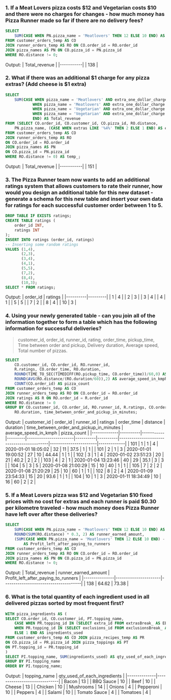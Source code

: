 ### 1. If a Meat Lovers pizza costs $12 and Vegetarian costs $10 and there were no charges for changes - how much money has Pizza Runner made so far if there are no delivery fees?

```sql
SELECT
	SUM(CASE WHEN PN.pizza_name = 'Meatlovers' THEN 12 ELSE 10 END) AS Total_revenue
FROM customer_orders_temp AS CO
JOIN runner_orders_temp AS RO ON CO.order_id = RO.order_id
JOIN pizza_names AS PN ON CO.pizza_id = PN.pizza_id
WHERE RO.distance != 0;
```

Output:
| Total_revenue |
|-----------|
| 138 |

### 2. What if there was an additional $1 charge for any pizza extras? (Add cheese is $1 extra)

```sql
SELECT
	SUM(CASE WHEN pizza_name = 'Meatlovers' AND extra_one_dollar_charge = '1' THEN (12 + 1)
			WHEN pizza_name = 'Meatlovers' AND extra_one_dollar_charge = '2' THEN (12 + 2)
			WHEN pizza_name = 'Vegetarian' AND extra_one_dollar_charge = '1' THEN (10 + 1)
			WHEN pizza_name = 'Vegetarian' AND extra_one_dollar_charge = '2' THEN (10 + 2)
            END) AS Total_revenue
FROM (SELECT CO.order_id, CO.customer_id, CO.pizza_id, RO.distance,
    PN.pizza_name, (CASE WHEN extras LIKE '%4%' THEN 2 ELSE 1 END) AS extra_one_dollar_charge
FROM customer_orders_temp AS CO
JOIN runner_orders_temp AS RO
ON CO.order_id = RO.order_id
JOIN pizza_names AS PN
ON CO.pizza_id = PN.pizza_id
WHERE RO.distance != 0) AS temp_;
```

Output:
| Total_revenue |
|-----------|
| 151 |

### 3. The Pizza Runner team now wants to add an additional ratings system that allows customers to rate their runner, how would you design an additional table for this new dataset - generate a schema for this new table and insert your own data for ratings for each successful customer order between 1 to 5.

```sql
DROP TABLE IF EXISTS ratings;
CREATE TABLE ratings (
	order_id INT,
    ratings INT
);
INSERT INTO ratings (order_id, ratings)
-- Inserting some random ratings
VALUES (1,4),
	   (2,3),
       (3,4),
       (4,1),
       (5,5),
       (7,2),
       (8,4),
       (10,3);
SELECT * FROM ratings;
```

Output:
| order_id | ratings |
|----------|---------|
| 1 | 4 |
| 2 | 3 |
| 3 | 4 |
| 4 | 1 |
| 5 | 5 |
| 7 | 2 |
| 8 | 4 |
| 10 | 3 |

### 4. Using your newly generated table - can you join all of the information together to form a table which has the following information for successful deliveries?

> customer_id, order_id, runner_id, rating, order_time, pickup_time, Time between order and pickup, Delivery duration, Average speed, Total number of pizzas.

```sql
SELECT
    CO.customer_id, CO.order_id, RO.runner_id,
    R.ratings, CO.order_time, RO.duration,
    ROUND(TIME_TO_SEC(TIMEDIFF(RO.pickup_time, CO.order_time))/60,0) AS time_between_order_and_pickup_in_minutes,
    ROUND(AVG(RO.distance/(RO.duration/60)),2) AS average_speed_in_kmph,
    COUNT(CO.order_id) AS pizza_count
FROM customer_orders_temp AS CO
JOIN runner_orders_temp AS RO ON CO.order_id = RO.order_id
JOIN ratings AS R ON RO.order_id = R.order_id
WHERE RO.distance != 0
GROUP BY CO.customer_id, CO.order_id, RO.runner_id, R.ratings, CO.order_time,
    RO.duration, time_between_order_and_pickup_in_minutes;
```

Output:
| customer_id | order_id | runner_id | ratings | order_time | distance | duration | time_between_order_and_pickup_in_minutes | average_speed_in_kmph | pizza_count |
|-------------|----------|-----------|---------|-----------------------|----------|----------|-------------------------------------------|-----------------------|-------------|
| 101 | 1 | 1 | 4 | 2020-01-01 18:05:02 | 32 | 11 | 37.5 | 1 | 1 |
| 101 | 2 | 1 | 3 | 2020-01-01 19:00:52 | 27 | 10 | 44.44 | 1 | 1 |
| 102 | 3 | 1 | 4 | 2020-01-02 23:51:23 | 20 | 21 | 40.2 | 2 | 2 |
| 103 | 4 | 2 | 1 | 2020-01-04 13:23:46 | 40 | 29 | 35.1 | 3 | 3 |
| 104 | 5 | 3 | 5 | 2020-01-08 21:00:29 | 15 | 10 | 40 | 1 | 1 |
| 105 | 7 | 2 | 2 | 2020-01-08 21:20:29 | 25 | 10 | 60 | 1 | 1 |
| 102 | 8 | 2 | 4 | 2020-01-09 23:54:33 | 15 | 20 | 93.6 | 1 | 1 |
| 104 | 10 | 1 | 3 | 2020-01-11 18:34:49 | 10 | 16 | 60 | 2 | 2 |

### 5. If a Meat Lovers pizza was $12 and Vegetarian $10 fixed prices with no cost for extras and each runner is paid $0.30 per kilometre traveled - how much money does Pizza Runner have left over after these deliveries?

```sql
SELECT
    SUM(CASE WHEN PN.pizza_name = 'Meatlovers' THEN 12 ELSE 10 END) AS Total_revenue,
    ROUND(SUM(RO.distance) * 0.3, 2) AS runner_earned_amount,
    (SUM(CASE WHEN PN.pizza_name = 'Meatlovers' THEN 12 ELSE 10 END) - ROUND(SUM(RO.distance) * 0.3, 2))
		AS Profit_left_after_paying_to_runners
FROM customer_orders_temp AS CO
JOIN runner_orders_temp AS RO ON CO.order_id = RO.order_id
JOIN pizza_names AS PN ON CO.pizza_id = PN.pizza_id
WHERE RO.distance != 0;
```

Output:
| Total_revenue | runner_earned_amount | Profit_left_after_paying_to_runners |
|---------------|----------------------|--------------------------------------|
| 138 | 64.62 | 73.38 |

### 6. What is the total quantity of each ingredient used in all delivered pizzas sorted by most frequent first?

```sql
WITH pizza_ingredients AS (
SELECT CO.order_id, CO.customer_id, PT.topping_name,
	CASE WHEN PR.topping_id IN (SELECT extra_id FROM extrasBreak_ AS EB1 WHERE CO.record_id = EB1.record_id) THEN 2
	WHEN PR.topping_id IN (SELECT exclusions_id FROM exclusionsBreak_ AS EB2 WHERE CO.record_id = EB2.record_id) THEN 0
    ELSE 1 END AS ingredients_used
FROM customer_orders_temp AS CO JOIN pizza_recipes_temp AS PR
ON CO.pizza_id = PR.pizza_id JOIN pizza_toppings AS PT
ON PT.topping_id = PR.topping_id
)
SELECT PI.topping_name, SUM(ingredients_used) AS qty_used_of_each_ingredients FROM pizza_ingredients AS PI
GROUP BY PI.topping_name
ORDER BY PI.topping_name;
```

Output:
| topping_name | qty_used_of_each_ingredients |
|--------------|------------------------------|
| Bacon | 13 |
| BBQ Sauce | 10 |
| Beef | 10 |
| Cheese | 13 |
| Chicken | 10 |
| Mushrooms | 14 |
| Onions | 4 |
| Pepperoni | 10 |
| Peppers | 4 |
| Salami | 10 |
| Tomato Sauce | 4 |
| Tomatoes | 4 |
